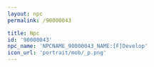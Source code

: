 ```yaml
---
layout: npc
permalink: /90000043

title: Npc
id: '90000043'
npc_name: 'NPCNAME_90000043_NAME:[F]Develop'
icon_url: 'portrait/mob/_p.png'
---
```

